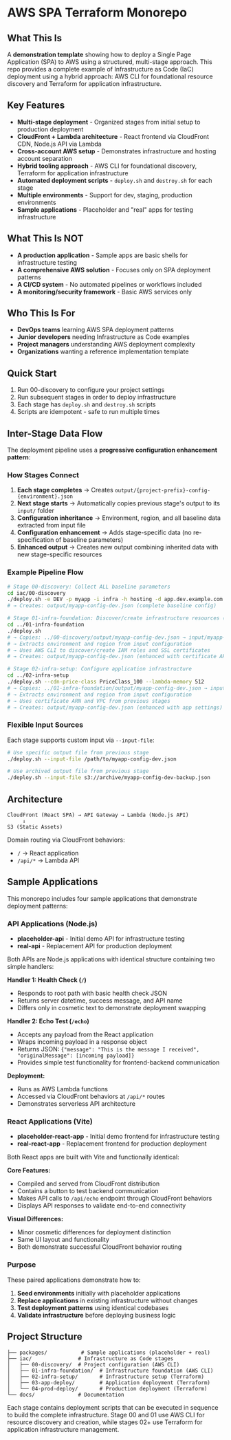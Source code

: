 # AWS SPA Terraform Monorepo

## What This Is

A **demonstration template** showing how to deploy a Single Page Application (SPA) to AWS using a structured, multi-stage approach. This repo provides a complete example of Infrastructure as Code (IaC) deployment using a hybrid approach: AWS CLI for foundational resource discovery and Terraform for application infrastructure.

## Key Features

- **Multi-stage deployment** - Organized stages from initial setup to production deployment
- **CloudFront + Lambda architecture** - React frontend via CloudFront CDN, Node.js API via Lambda
- **Cross-account AWS setup** - Demonstrates infrastructure and hosting account separation
- **Hybrid tooling approach** - AWS CLI for foundational discovery, Terraform for application infrastructure
- **Automated deployment scripts** - `deploy.sh` and `destroy.sh` for each stage
- **Multiple environments** - Support for dev, staging, production environments
- **Sample applications** - Placeholder and "real" apps for testing infrastructure

## What This Is NOT

- **A production application** - Sample apps are basic shells for infrastructure testing
- **A comprehensive AWS solution** - Focuses only on SPA deployment patterns
- **A CI/CD system** - No automated pipelines or workflows included
- **A monitoring/security framework** - Basic AWS services only

## Who This Is For

- **DevOps teams** learning AWS SPA deployment patterns
- **Junior developers** needing Infrastructure as Code examples
- **Project managers** understanding AWS deployment complexity
- **Organizations** wanting a reference implementation template

## Quick Start

1. Run 00-discovery to configure your project settings
2. Run subsequent stages in order to deploy infrastructure
3. Each stage has `deploy.sh` and `destroy.sh` scripts
4. Scripts are idempotent - safe to run multiple times

## Inter-Stage Data Flow

The deployment pipeline uses a **progressive configuration enhancement pattern**:

### How Stages Connect
1. **Each stage completes** → Creates `output/{project-prefix}-config-{environment}.json`
2. **Next stage starts** → Automatically copies previous stage's output to its `input/` folder
3. **Configuration inheritance** → Environment, region, and all baseline data extracted from input file
4. **Configuration enhancement** → Adds stage-specific data (no re-specification of baseline parameters)
5. **Enhanced output** → Creates new output combining inherited data with new stage-specific resources

### Example Pipeline Flow
```bash
# Stage 00-discovery: Collect ALL baseline parameters
cd iac/00-discovery
./deploy.sh -e DEV -p myapp -i infra -h hosting -d app.dev.example.com --vpc-id vpc-12345
# → Creates: output/myapp-config-dev.json (complete baseline config)

# Stage 01-infra-foundation: Discover/create infrastructure resources (AWS CLI only)
cd ../01-infra-foundation
./deploy.sh
# → Copies: ../00-discovery/output/myapp-config-dev.json → input/myapp-config-dev.json
# → Extracts environment and region from input configuration
# → Uses AWS CLI to discover/create IAM roles and SSL certificates
# → Creates: output/myapp-config-dev.json (enhanced with certificate ARN, role ARNs)

# Stage 02-infra-setup: Configure application infrastructure
cd ../02-infra-setup  
./deploy.sh --cdn-price-class PriceClass_100 --lambda-memory 512
# → Copies: ../01-infra-foundation/output/myapp-config-dev.json → input/myapp-config-dev.json
# → Extracts environment and region from input configuration
# → Uses certificate ARN and VPC from previous stages
# → Creates: output/myapp-config-dev.json (enhanced with app settings)
```

### Flexible Input Sources
Each stage supports custom input via `--input-file`:
```bash
# Use specific output file from previous stage
./deploy.sh --input-file /path/to/myapp-config-dev.json

# Use archived output file from previous stage
./deploy.sh --input-file s3://archive/myapp-config-dev-backup.json
```

## Architecture

```
CloudFront (React SPA) → API Gateway → Lambda (Node.js API)
     ↓
S3 (Static Assets)
```

Domain routing via CloudFront behaviors:
- `/` → React application  
- `/api/*` → Lambda API

## Sample Applications

This monorepo includes four sample applications that demonstrate deployment patterns:

### API Applications (Node.js)
- **placeholder-api** - Initial demo API for infrastructure testing
- **real-api** - Replacement API for production deployment

Both APIs are Node.js applications with identical structure containing two simple handlers:

**Handler 1: Health Check (`/`)**
- Responds to root path with basic health check JSON
- Returns server datetime, success message, and API name
- Differs only in cosmetic text to demonstrate deployment swapping

**Handler 2: Echo Test (`/echo`)**
- Accepts any payload from the React application
- Wraps incoming payload in a response object
- Returns JSON: `{"message": "This is the message I received", "originalMessage": [incoming payload]}`
- Provides simple test functionality for frontend-backend communication

**Deployment:**
- Runs as AWS Lambda functions
- Accessed via CloudFront behaviors at `/api/*` routes
- Demonstrates serverless API architecture

### React Applications (Vite)
- **placeholder-react-app** - Initial demo frontend for infrastructure testing
- **real-react-app** - Replacement frontend for production deployment

Both React apps are built with Vite and functionally identical:

**Core Features:**
- Compiled and served from CloudFront distribution
- Contains a button to test backend communication
- Makes API calls to `/api/echo` endpoint through CloudFront behaviors
- Displays API responses to validate end-to-end connectivity

**Visual Differences:**
- Minor cosmetic differences for deployment distinction
- Same UI layout and functionality
- Both demonstrate successful CloudFront behavior routing

### Purpose
These paired applications demonstrate how to:
1. **Seed environments** initially with placeholder applications
2. **Replace applications** in existing infrastructure without changes
3. **Test deployment patterns** using identical codebases
4. **Validate infrastructure** before deploying business logic

## Project Structure

```
├── packages/           # Sample applications (placeholder + real)
├── iac/               # Infrastructure as Code stages
│   ├── 00-discovery/  # Project configuration (AWS CLI)
│   ├── 01-infra-foundation/  # Infrastructure foundation (AWS CLI)
│   ├── 02-infra-setup/       # Infrastructure setup (Terraform)
│   ├── 03-app-deploy/        # Application deployment (Terraform)
│   └── 04-prod-deploy/       # Production deployment (Terraform)
└── docs/              # Documentation
```

Each stage contains deployment scripts that can be executed in sequence to build the complete infrastructure. Stage 00 and 01 use AWS CLI for resource discovery and creation, while stages 02+ use Terraform for application infrastructure management.
